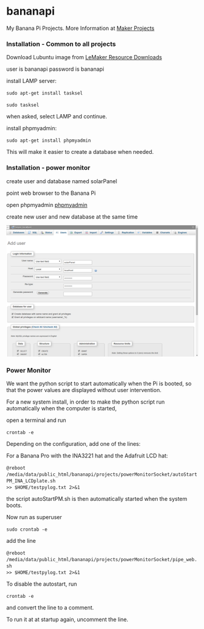 # bananapi

My Banana Pi Projects. More Information at 
<a href="http://kingofprotons.blogspot.com">Maker Projects</a>


<h3>Installation - Common to all projects</h3>

Download Lubuntu image from <a href="http://www.lemaker.org/product-bananapro-resource.html">LeMaker Resource Downloads</a>

user is bananapi
password is bananapi


install LAMP server:

<code>sudo apt-get install tasksel</code>

<code>sudo tasksel</code>

when asked, select LAMP and continue.

install phpmyadmin:

<code>sudo apt-get install phpmyadmin</code>

This will make it easier to create a database when needed.

<h3>Installation - power monitor</h3>

create user and database named solarPanel

point web browser to the Banana Pi

open phpmyadmin
<a href="http://localhost/phpmyadmin">phpmyadmin</a>

create new user and new database at the same time

<img src="phpmyadmin_solarPanel.png" alt="phpmyadmin" style="width:600px;">



<h3>Power Monitor</h3>

We want the python script to start automatically when the Pi is booted, so that the power values are displayed without user intervention.

For a new system install, in order to make the python script run automatically when the computer is started,

open a terminal and run

<code>crontab -e</code>

Depending on the configuration, add one of the lines:

For a Banana Pro with the INA3221 hat and the Adafruit LCD hat:

<code>@reboot /media/data/public_html/bananapi/projects/powerMonitorSocket/autoStartPM_INA_LCDplate.sh  >> $HOME/testpylog.txt 2>&1</code>

the script autoStartPM.sh is then automatically started when the system boots. 

Now run as superuser

<code>sudo crontab -e</code>

add the line

<code>@reboot /media/data/public_html/bananapi/projects/powerMonitorSocket/pipe_web.sh  >> $HOME/testpylog.txt 2>&1</code>





To disable the autostart, run

<code>crontab -e</code>

and convert the line to a comment.

To run it at at startup again, uncomment the line.







